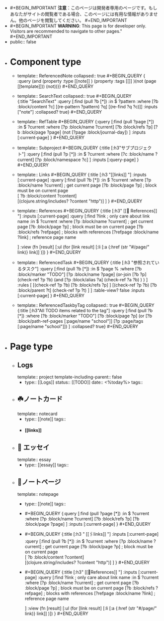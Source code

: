 - #+BEGIN_IMPORTANT
  **注意**：このページは開発者専用のページです。もしあなたがサイトの閲覧者である場合、このページには有用な情報がありません。他のページを閲覧してください。
  #+END_IMPORTANT
- #+BEGIN_IMPORTANT
  **WARNING**: This page is for developer only. Visitors are recommended to navigate to other pages."
  #+END_IMPORTANT
- public:: false
- # Component type
	- template:: ReferencedNote
	  collapsed:: true
	  #+BEGIN_QUERY
	  { :query (and (property :type [[note]] ) (property :tags [[]] )(not (page [[template]]))  (not))}}
	  #+END_QUERY
	- template:: SearchText
	  collapsed:: true
	  #+BEGIN_QUERY		  
	  {:title "SearchText"
	  		  :query
	  		   [:find (pull ?b [*])
	  		    :in $ ?pattern
	  		    :where
	  		    [?b :block/content ?c]
	  		    [(re-pattern ?pattern) ?q]
	  		    [(re-find ?q ?c)]]
	  		   :inputs ["note"]
	  		   :collapsed? true}
	  #+END_QUERY
	- template:: RefTable
	  #+BEGIN_QUERY
	  {:query [:find (pull ?page [*])
	     :in $ ?current
	     :where
	       [?p :block/name ?current]
	       [?b :block/refs ?p]
	       [?b :block/page ?page]
	       (not [?page :block/journal-day]) 
	   ]
	   :inputs [:current-page]
	  }
	  #+END_QUERY
	- template:: Subproject
	  #+BEGIN_QUERY
	  {:title [:h3"サブプロジェクト"]
	   :query [:find (pull ?p [*])
	    :in $ ?current
	    :where
	     [?c :block/name ?current]
	     [?p :block/namespace ?c]
	   ]
	   :inputs [:query-page]
	  }
	  #+END_QUERY
	- template:: Links
	  #+BEGIN_QUERY
	  {:title [:h3 "[[links]] "]
	   :inputs [:current-page]
	    :query [:find (pull ?b [*])
	      :in $ ?current
	      :where
	             [?p :block/name ?current]    ; get current page
	             [?b :block/page ?p]          ; block must be on current page    
	             [ ?b :block/content ?content]    
	             [(clojure.string/includes? ?content "http")]
	    ]
	  }
	  #+END_QUERY
	- template:: References
	  #+BEGIN_QUERY
	  {:title [:h3" [[📝 References]] "]
	   :inputs [:current-page]
	   :query [:find ?link                    ; only care about link name
	           :in $ ?current
	           :where 
	             [?p :block/name ?current]    ; get current page
	             [?b :block/page ?p]          ; block must be on current page
	             [?b :block/refs ?refpage]    ; blocks with references
	             [?refpage :block/name ?link] ; reference page name
	  
	   ]
	   :view (fn [result]
	       [:ul (for [link result]
	         [:li [:a {:href (str "#/page/" link)} link]]
	       )])
	  }
	  #+END_QUERY
	- template:: ReferencedTask
	  #+BEGIN_QUERY
	  {:title [:h3 "参照されているタスク"]
	   :query [:find (pull ?b [*])
	     :in $ ?page %
	     :where
	       [?b :block/marker "TODO"]
	       [?p :block/name ?page]
	       (or-join [?b ?p]
	         (check-ref ?p ?b) 
	         (and 
	            [?p :block/alias ?a]
	            (check-ref ?a ?b)
	         )
	       )
	   ]
	   :rules [
	     [(check-ref ?p ?b)
	       [?b :block/refs ?p]
	     ]
	     [(check-ref ?p ?b)
	       [?b :block/parent ?t]
	       (check-ref ?p ?t)
	     ]
	   ]
	   :table-view? false
	   :inputs [:current-page]
	  }
	  #+END_QUERY
	- template:: ReferencedTaskbyTag
	  collapsed:: true
	  #+BEGIN_QUERY		 
	   {:title [:h3"All TODO items related to the tag"]
	  		  :query
	  		   [:find (pull ?b [*])
	  		    :where
	  		    [?b :block/marker "TODO"]
	  		    [?b :block/page ?p]
	  		    (or [?b :block/path-ref-pages [:page/name "school"]]
	  		        [?p :page/tags [:page/name "school"]])
	  		  ]
	  		   :collapsed? true}
	  #+END_QUERY
- # Page type
	- ## Logs
	  template:: project
	  template-including-parent:: false
		- type:: [[Logs]]
		    status:: [[TODO]] 
		    date:: <%today%>
		    tags::
	- ## ☘️ノートカード
	  template:: notecard
		- type:: [[note]]
		  tags::
		- #### [[links]]
	- ## 📃 エッセイ
	  template:: essay
		- type:: [[essay]]
		  tags::
	- ## 📝ノートページ
	  template:: notepage
		- type:: [[note]]
		  tags::
		- #+BEGIN_QUERY
		  {:query [:find (pull ?page [*])
		     :in $ ?current
		     :where
		       [?p :block/name ?current]
		       [?b :block/refs ?p]
		       [?b :block/page ?page]
		   ]
		   :inputs [:current-page]
		  }
		  #+END_QUERY
		- #+BEGIN_QUERY
		  {:title [:h3 " [[🖇️links]] "]
		   :inputs [:current-page]
		    :query [:find (pull ?b [*])
		      :in $ ?current
		      :where
		             [?p :block/name ?current]    ; get current page
		             [?b :block/page ?p]          ; block must be on current page    
		             [ ?b :block/content ?content]    
		             [(clojure.string/includes? ?content "http")]
		    ]
		  }
		  #+END_QUERY
		- #+BEGIN_QUERY
		  {:title [:h3" [[📝References]] "]
		   :inputs [:current-page]
		   :query [:find ?link                    ; only care about link name
		           :in $ ?current
		           :where 
		             [?p :block/name ?current]    ; get current page
		             [?b :block/page ?p]          ; block must be on current page
		             [?b :block/refs ?refpage]    ; blocks with references
		             [?refpage :block/name ?link] ; reference page name
		  
		   ]
		   :view (fn [result]
		       [:ul (for [link result]
		         [:li [:a {:href (str "#/page/" link)} link]]
		       )])
		  }
		  #+END_QUERY